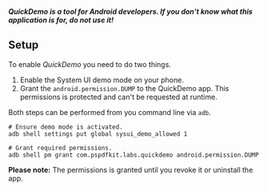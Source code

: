 ***QuickDemo is a tool for Android developers. If you don't know what this application is for, do not use it!***

## Setup

To enable _QuickDemo_ you need to do two things.

1. Enable the System UI demo mode on your phone.
2. Grant the `android.permission.DUMP` to the QuickDemo app. This permissions is protected and can't be requested at runtime.

Both steps can be performed from you command line via `adb`.

```
# Ensure demo mode is activated.
adb shell settings put global sysui_demo_allowed 1

# Grant required permissions.
adb shell pm grant com.pspdfkit.labs.quickdemo android.permission.DUMP
```

**Please note:** The permissions is granted until you revoke it or uninstall the app.